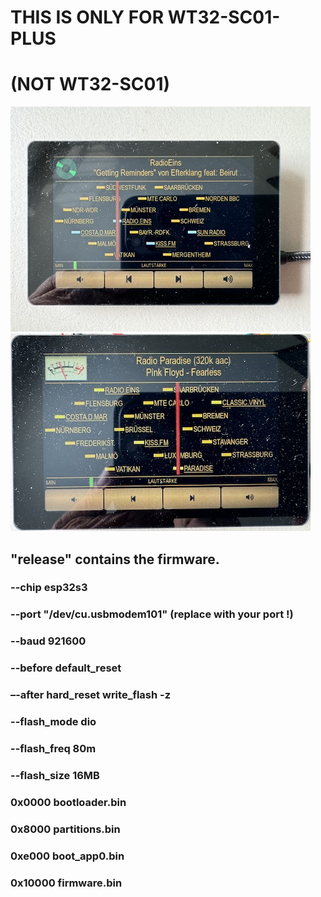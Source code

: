 # THIS IS ONLY FOR WT32-SC01-PLUS 
# (NOT WT32-SC01)

![Screenshot](/images/screen.png)
![Screenshot](/images/screen2.jpg)

## "release" contains the firmware.

### --chip esp32s3
### --port "/dev/cu.usbmodem101"  (replace with your port !)
### --baud 921600 
### --before default_reset 
### –-after hard_reset write_flash -z 
### --flash_mode dio 
### --flash_freq 80m 
### --flash_size 16MB

### 0x0000 bootloader.bin

### 0x8000 partitions.bin 

### 0xe000 boot_app0.bin 

### 0x10000 firmware.bin

